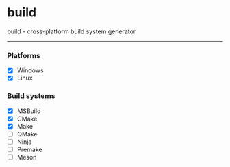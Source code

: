 # build

build - cross-platform build system generator 

***

### Platforms
- [x] Windows
- [x] Linux

### Build systems
- [x] MSBuild
- [x] CMake
- [x] Make
- [ ] QMake
- [ ] Ninja
- [ ] Premake
- [ ] Meson
